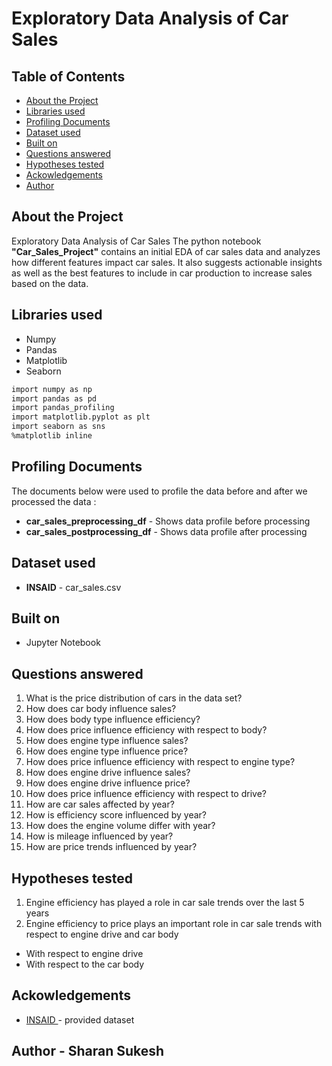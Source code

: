 # Exploratory Data Analysis of Car Sales

<!-- TABLE OF CONTENTS -->
## Table of Contents

* [About the Project](#about-the-project)
* [Libraries used](#libraries-used)
* [Profiling Documents](profiling-documents)
* [Dataset used](#dataset-used)
* [Built on](#built-on)
* [Questions answered](#questions-answered)
* [Hypotheses tested](#hypotheses-tested)
* [Ackowledgements](#ackowledgements)
* [Author](#author)

## About the Project 
Exploratory Data Analysis of Car Sales
The python notebook __"Car_Sales_Project"__ contains an initial EDA of car sales data and analyzes how different features impact car sales. It also suggests actionable insights as well as the best features to include in car production to increase sales based on the data. 

## Libraries used
* Numpy
* Pandas
* Matplotlib
* Seaborn

```bash
import numpy as np                                                
import pandas as pd                                               
import pandas_profiling
import matplotlib.pyplot as plt
import seaborn as sns            
%matplotlib inline
```

## Profiling Documents 
The documents below were used to profile the data before and after we processed the data :
 * __car_sales_preprocessing_df__ - Shows data profile before processing
 * __car_sales_postprocessing_df__ - Shows data profile after processing

## Dataset used 
* __INSAID__ - car_sales.csv

## Built on
* Jupyter Notebook

## Questions answered 
1. What is the price distribution of cars in the data set?
2. How does car body influence sales?
3. How does body type influence efficiency?
4. How does price influence efficiency with respect to body?
5. How does engine type influence sales?
6. How does engine type influence price?
7. How does price influence efficiency with respect to engine type?
8. How does engine drive influence sales?
9. How does engine drive influence price?
10. How does price influence efficiency with respect to drive?
11. How are car sales affected by year?
12. How is efficiency score influenced by year?
13. How does the engine volume differ with year?
14. How is mileage influenced by year?
15. How are price trends influenced by year?

## Hypotheses tested
1. Engine efficiency has played a role in car sale trends over the last 5 years
2. Engine efficiency to price plays an important role in car sale trends with respect to engine drive and car body
  * With respect to engine drive
  * With respect to the car body

## Ackowledgements
* <a href='http://www.INSAID.com'> INSAID </a> - provided dataset

## Author - Sharan Sukesh
